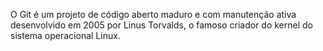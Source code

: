 O Git é um projeto de código aberto maduro e com manutenção ativa desenvolvido em 2005 por Linus Torvalds, o famoso criador do kernel do sistema operacional Linux.